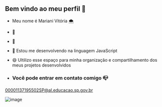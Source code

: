 ## Bem vindo ao meu perfil 👋

- Meu nome é Mariani Vitória 🌨️
- 💚
- 💬 
- 🌼 Estou me desenvolvendo na linguagem JavaScript
- 😄 Ultilizo esse espaço para minha organização e compartilhamento dos meus projetos desenvolvidos

- ### Você pode entrar em contato comigo 📪

00001137195502SP@al.educacao.sp.gov.br

![image](https://media.tenor.com/WjRoJjRUSLgAAAAi/hair-flip-disgust.gif)
